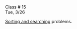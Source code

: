 <div class="lecture1">

<div class="column_date">
<p markdown="block">

Class # 15 <br>
Tue, 3/26



</p>
</div>

<div class="column_materials">
<p markdown="block">

[Sorting and searching](slides/07-sorting_and_searching.html) problems.
<br>


</p>
</div>

<div class="column_assign">
<p markdown="block">




</p>
</div>

</div>
